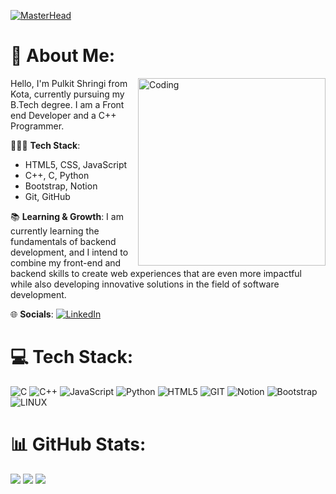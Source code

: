 [![MasterHead](https://i.ibb.co/HPcC8xM/Navy-Blue-Geometric-Technology-Linked-In-Banner-1.png)](https://rishavchanda.io)

# 💫 About Me:
<img align="right" alt="Coding" width="300"  src="https://media.tenor.com/NOYF3f82b_gAAAAC/programmer.gif">

Hello, I'm Pulkit Shringi from Kota, currently pursuing my B.Tech degree. I am a Front end Developer and a C++ Programmer.
  
🧑🏻‍💻 **Tech Stack**:
- HTML5, CSS, JavaScript
- C++, C, Python
- Bootstrap, Notion
- Git, GitHub

📚 **Learning & Growth**:
I am currently learning the fundamentals of backend development, and I intend to combine my front-end and backend skills to create web experiences that are even more impactful while also developing innovative solutions in the field of software development.

🌐 **Socials**:
[![LinkedIn](https://img.shields.io/badge/LinkedIn-%230077B5.svg?logo=linkedin&logoColor=white)](https://linkedin.com/in/pulkitshringi) 

# 💻 Tech Stack:
![C](https://img.shields.io/badge/c-%2300599C.svg?style=for-the-badge&logo=c&logoColor=white) ![C++](https://img.shields.io/badge/c++-%2300599C.svg?style=for-the-badge&logo=c%2B%2B&logoColor=white) ![JavaScript](https://img.shields.io/badge/javascript-%23323330.svg?style=for-the-badge&logo=javascript&logoColor=%23F7DF1E) ![Python](https://img.shields.io/badge/python-3670A0?style=for-the-badge&logo=python&logoColor=ffdd54) ![HTML5](https://img.shields.io/badge/html5-%23E34F26.svg?style=for-the-badge&logo=html5&logoColor=white) ![GIT](https://img.shields.io/badge/Git-fc6d26?style=for-the-badge&logo=git&logoColor=white) ![Notion](https://img.shields.io/badge/Notion-%23000000.svg?style=for-the-badge&logo=notion&logoColor=white) ![Bootstrap](https://img.shields.io/badge/bootstrap-%23563D7C.svg?style=for-the-badge&logo=bootstrap&logoColor=white) ![LINUX](https://img.shields.io/badge/Linux-FCC624?style=for-the-badge&logo=linux&logoColor=black)

# 📊 GitHub Stats:
![](https://github-readme-stats.vercel.app/api?username=pulkitshringi02&theme=vision-friendly-dark&hide_border=false&include_all_commits=false&count_private=false)
![](https://github-readme-streak-stats.herokuapp.com/?user=pulkitshringi02&theme=vision-friendly-dark&hide_border=false)
![](https://github-readme-stats.vercel.app/api/top-langs/?username=pulkitshringi02&theme=vision-friendly-dark&hide_border=false&include_all_commits=false&count_private=false&layout=compact)

<!-- CSS for Mobile Responsiveness -->
<style>
  @media (max-width: 600px) {
    img[align="right"] {
      float: none;
      margin: auto;
      display: block;
    }
    .social-links {
      text-align: center;
      margin-top: 20px;
    }
  }
</style>

